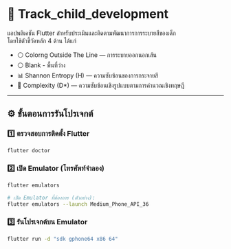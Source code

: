 # 📱 Track_child_development

แอปพลิเคชัน Flutter สำหรับประเมินและติดตามพัฒนาการการระบายสีของเด็ก  
โดยใช้ตัวชี้วัดหลัก 4 ด้าน ได้แก่  
- ⚪ Colorng Outside The Line — การระบายออกนอกเส้น 
- ⚪ Blank - พื้นที่ว่าง
- 📊 Shannon Entropy (H) — ความซับซ้อนของการกระจายสี  
- 🧩 Complexity (D*) — ความซับซ้อนเชิงรูปแบบตามการคำนวณเชิงทฤษฎี  
---

## ⚙️ ขั้นตอนการรันโปรเจกต์

### 1️⃣ ตรวจสอบการติดตั้ง Flutter
```bash
flutter doctor
```
### 2️⃣ เปิด Emulator (โทรศัพท์จำลอง)
```bash
flutter emulators

# เปิด Emulator ที่ต้องการ (ตัวอย่าง):
flutter emulators --launch Medium_Phone_API_36
```
### 3️⃣ รันโปรเจกต์บน Emulator
```bash
flutter run -d "sdk gphone64 x86 64"
```



